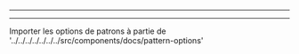 - - -
- - -

Importer les options de patrons à partie de '../../../../../../../src/components/docs/pattern-options'

<PatternOptions pattern='simone' />

